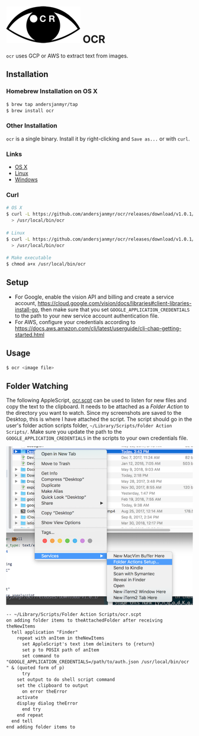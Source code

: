 # ![ocr-logo](./images/ocr-logo.png) OCR

`ocr` uses GCP or AWS to extract text from images.

## Installation

### Homebrew Installation on OS X

```sh
$ brew tap andersjanmyr/tap
$ brew install ocr
```

### Other Installation

`ocr` is a single binary. Install it by right-clicking and `Save as...` or with
`curl`.

### Links

* [OS X](https://github.com/andersjanmyr/ocr/releases/download/v1.0.1/ocr-osx)
* [Linux](https://github.com/andersjanmyr/ocr/releases/download/v1.0.1/ocr-linux)
* [Windows](https://github.com/andersjanmyr/ocr/releases/download/v1.0.1/ocr.exe)

### Curl

```sh
# OS X
$ curl -L https://github.com/andersjanmyr/ocr/releases/download/v1.0.1/ocr-osx \
  > /usr/local/bin/ocr

# Linux
$ curl -L https://github.com/andersjanmyr/ocr/releases/download/v1.0.1/ocr-linux \
  > /usr/local/bin/ocr

# Make executable
$ chmod a+x /usr/local/bin/ocr
```

## Setup

* For Google, enable the vision API and billing and create a service account, https://cloud.google.com/vision/docs/libraries#client-libraries-install-go, then make sure that you set `GOOGLE_APPLICATION_CREDENTIALS` to the path to your new service account authentication file.
* For AWS, configure your credentials according to https://docs.aws.amazon.com/cli/latest/userguide/cli-chap-getting-started.html

## Usage

```sh
$ ocr <image file>
```

## Folder Watching

The following AppleScript, [ocr.scpt](./ocr.scpt) can be used to listen for new
files and copy the text to the clipboard. It needs to be attached as a *Folder
Action* to the directory you want to watch. Since my screenshots are saved
to the Desktop, this is where I have attached the script. The script should go
in the user's folder action scripts folder, `~/Library/Scripts/Folder Action Scripts/`.
Make sure you update the path to the `GOOGLE_APPLICATION_CREDENTIALS` in the
scripts to your own credentials file.

![attach folder action](./images/folder-action.png)

```applescript
-- ~/Library/Scripts/Folder Action Scripts/ocr.scpt
on adding folder items to theAttachedFolder after receiving theNewItems
  tell application "Finder"
    repeat with anItem in theNewItems
      set AppleScript's text item delimiters to {return}
      set p to POSIX path of anItem
      set command to "GOOGLE_APPLICATION_CREDENTIALS=/path/to/auth.json /usr/local/bin/ocr " & (quoted form of p)
      try
	set output to do shell script command
	set the clipboard to output
      on error theError
	activate
	display dialog theError
      end try
    end repeat
  end tell
end adding folder items to
```
